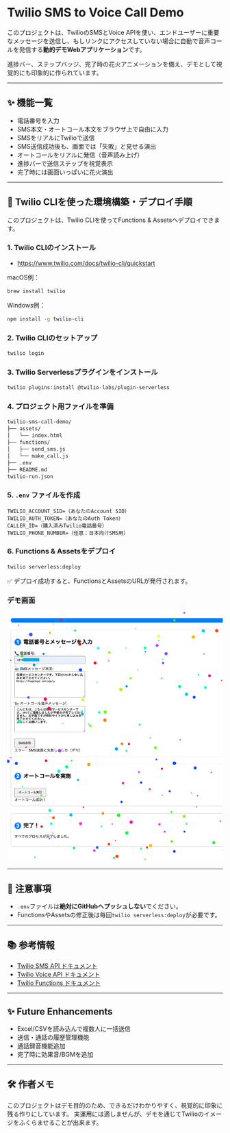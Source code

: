 # Twilio SMS to Voice Call Demo

このプロジェクトは、TwilioのSMSとVoice APIを使い、エンドユーザーに重要なメッセージを送信し、もしリンクにアクセスしていない場合に自動で音声コールを発信する**動的デモWebアプリケーション**です。

進捗バー、ステップバッジ、完了時の花火アニメーションを備え、デモとして視覚的にも印象的に作られています。

---

## ✨ 機能一覧

- 電話番号を入力
- SMS本文・オートコール本文をブラウザ上で自由に入力
- SMSをリアルにTwilioで送信
- SMS送信成功後も、画面では「失敗」と見せる演出
- オートコールをリアルに発信（音声読み上げ）
- 進捗バーで送信ステップを視覚表示
- 完了時には画面いっぱいに花火演出

---

## 🚀 Twilio CLIを使った環境構築・デプロイ手順

このプロジェクトは、Twilio CLIを使ってFunctions & Assetsへデプロイできます。

### 1. Twilio CLIのインストール

- https://www.twilio.com/docs/twilio-cli/quickstart

macOS例：
```bash
brew install twilio
```

Windows例：
```bash
npm install -g twilio-cli
```

### 2. Twilio CLIのセットアップ

```bash
twilio login
```

### 3. Twilio Serverlessプラグインをインストール

```bash
twilio plugins:install @twilio-labs/plugin-serverless
```

### 4. プロジェクト用ファイルを準備

```
twilio-sms-call-demo/
├── assets/
│   └── index.html
├── functions/
│   ├── send_sms.js
│   └── make_call.js
├── .env
├── README.md
twilio-run.json
```

### 5. `.env` ファイルを作成

```
TWILIO_ACCOUNT_SID=（あなたのAccount SID）
TWILIO_AUTH_TOKEN=（あなたのAuth Token）
CALLER_ID=（購入済みTwilio電話番号）
TWILIO_PHONE_NUMBER=（任意：日本向けSMS用）
```

### 6. Functions & Assetsをデプロイ

```bash
twilio serverless:deploy
```

✅ デプロイ成功すると、FunctionsとAssetsのURLが発行されます。

### デモ画面
![画面ショット](./img/SCR-20250427-tvwo.png "画面ショット")

---

## 📌 注意事項

- `.env`ファイルは**絶対にGitHubへプッシュしない**でください。
- FunctionsやAssetsの修正後は毎回`twilio serverless:deploy`が必要です。

---

## 📚 参考情報

- [Twilio SMS API ドキュメント](https://www.twilio.com/docs/sms/send-messages)
- [Twilio Voice API ドキュメント](https://www.twilio.com/docs/voice/make-calls)
- [Twilio Functions ドキュメント](https://www.twilio.com/docs/runtime/functions)

---

## ✨ Future Enhancements

- Excel/CSVを読み込んで複数人に一括送信
- 送信・通話の履歴管理機能
- 通話録音機能追加
- 完了時に効果音/BGMを追加

---

## 🛠 作者メモ

このプロジェクトはデモ目的のため、できるだけわかりやすく、視覚的に印象に残る作りにしています。
実運用には適しませんが、デモを通じてTwilioのイメージをふくらませることが出来ます。
